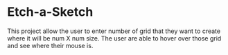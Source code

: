 # Etch-a-Sketch

This project allow the user to enter number of grid that they want to create where it will be num X num size. The user are able to hover over those grid and see where their mouse is.